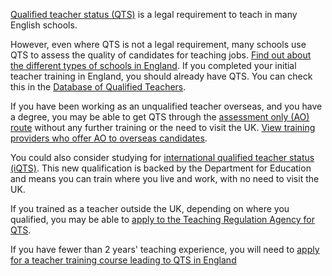 [Qualified teacher status (QTS)](https://www.gov.uk/guidance/qualified-teacher-status-qts) is a legal requirement to teach in many English schools.


However, even where QTS is not a legal requirement, many schools use QTS to assess the quality of candidates for teaching jobs.
[Find out about the different types of schools in England](https://www.gov.uk/types-of-school).
If you completed your initial teacher training in England, you should already
have QTS. You can check this in the [Database of Qualified Teachers](https://teacherservices.education.gov.uk/SelfService/Login).

If you have been working as an unqualified teacher overseas, and you have a degree, you may be able to
get QTS through the [assessment only (AO) route](https://www.gov.uk/government/publications/apply-for-qualified-teacher-status-qts-if-you-teach-outside-the-uk/routes-to-qualified-teacher-status-qts-for-teachers-and-those-with-teaching-experience-outside-the-uk#AO) without any further training or the need to visit the UK.
[View training providers who offer AO to overseas candidates](/assessment-only-providers#group--international).

You could also consider studying for [international qualified teacher status (iQTS)](/non-uk-teachers/international-qualified-teacher-status). This new qualification is backed by the Department for Education and means you can train where you live and work, with no need to visit the UK.

If you trained as a teacher outside the UK, depending on where you qualified, you may be able to [apply to the Teaching Regulation Agency for QTS](https://www.gov.uk/government/publications/apply-for-qualified-teacher-status-qts-if-you-teach-outside-the-uk/routes-to-qualified-teacher-status-qts-for-teachers-and-those-with-teaching-experience-outside-the-uk#apply-to-the-teaching-regulation-agency-tra).

If you have fewer than 2 years' teaching experience, you will need to [apply
for a teacher training course leading to QTS in England](https://www.gov.uk/find-postgraduate-teacher-training-courses)
